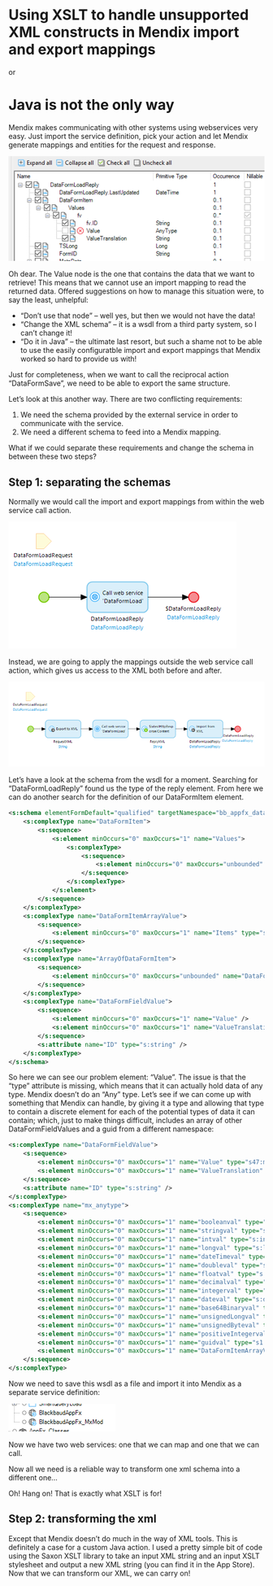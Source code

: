 Using XSLT to handle unsupported XML constructs in Mendix import and export mappings
===

or

Java is not the only way
===

Mendix makes communicating with other systems using webservices very easy. Just 
import the service definition, pick your action and let Mendix generate mappings
and entities for the request and response.

![Unsupported AnyType](xsltmappings_img/xsltmappings_img_01.png)

Oh dear. The Value node is the one that contains the data that we want to 
retrieve! This means that we cannot use an import mapping to read the returned 
data. Offered suggestions on how to manage this situation were, to say the least, 
unhelpful:
  * “Don’t use that node” – well yes, but then we would not have the data!
  * “Change the XML schema” – it is a wsdl from a third party system, so I can’t 
    change it!
  * “Do it in Java” – the ultimate last resort, but such a shame not to be able 
    to use the easily configuratble import and export mappings that Mendix worked 
    so hard to provide us with!

Just for completeness, when we want to call the reciprocal action “DataFormSave”, 
we need to be able to export the same structure.

Let’s look at this another way. There are two conflicting requirements:
  1. We need the schema provided by the external service in order to communicate 
     with the service.
  2. We need a different schema to feed into a Mendix mapping.

What if we could separate these requirements and change the schema in between 
these two steps?

Step 1: separating the schemas
---

Normally we would call the import and export mappings from within the web service 
call action.

![Normal webservice actions](xsltmappings_img/xsltmappings_img_02.png)

Instead, we are going to apply the mappings outside the web service call action, 
which gives us access to the XML both before and after.

![Separated webservice actions](xsltmappings_img/xsltmappings_img_03.png)

Let’s have a look at the schema from the wsdl for a moment. Searching for 
“DataFormLoadReply” found us the type of the reply element. From here we can do 
another search for the definition of our DataFormItem element.

```xml
<s:schema elementFormDefault="qualified" targetNamespace="bb_appfx_dataforms">
	<s:complexType name="DataFormItem">
		<s:sequence>
			<s:element minOccurs="0" maxOccurs="1" name="Values">
				<s:complexType>
					<s:sequence>
						<s:element minOccurs="0" maxOccurs="unbounded" name="fv" nillable="true" type="s47:DataFormFieldValue" />
					</s:sequence>
				</s:complexType>
			</s:element>
		</s:sequence>
	</s:complexType>
	<s:complexType name="DataFormItemArrayValue">
		<s:sequence>
			<s:element minOccurs="0" maxOccurs="1" name="Items" type="s47:ArrayOfDataFormItem" />
		</s:sequence>
	</s:complexType>
	<s:complexType name="ArrayOfDataFormItem">
		<s:sequence>
			<s:element minOccurs="0" maxOccurs="unbounded" name="DataFormItem" nillable="true" type="s47:DataFormItem" />
		</s:sequence>
	</s:complexType>
	<s:complexType name="DataFormFieldValue">
		<s:sequence>
			<s:element minOccurs="0" maxOccurs="1" name="Value" />
			<s:element minOccurs="0" maxOccurs="1" name="ValueTranslation" type="s:string" />
		</s:sequence>
		<s:attribute name="ID" type="s:string" />
	</s:complexType>
</s:schema>
```

So here we can see our problem element: “Value”. The issue is that the “type” 
attribute is missing, which means that it can actually hold data of any type. 
Mendix doesn’t do an “Any” type. Let’s see if we can come up with something that 
Mendix can handle, by giving it a type and allowing that type to contain a 
discrete element for each of the potential types of data it can contain; which, 
just to make things difficult, includes an array of other DataFormFieldValues and 
a guid from a different namespace:

```xml
<s:complexType name="DataFormFieldValue">
	<s:sequence>
		<s:element minOccurs="0" maxOccurs="1" name="Value" type="s47:mx_anytype" />
		<s:element minOccurs="0" maxOccurs="1" name="ValueTranslation" type="s:string" />
	</s:sequence>
	<s:attribute name="ID" type="s:string" />
</s:complexType>
<s:complexType name="mx_anytype">
	<s:sequence>
		<s:element minOccurs="0" maxOccurs="1" name="booleanval" type="s:boolean" />
		<s:element minOccurs="0" maxOccurs="1" name="stringval" type="s:string" />
		<s:element minOccurs="0" maxOccurs="1" name="intval" type="s:int" />
		<s:element minOccurs="0" maxOccurs="1" name="longval" type="s:long" />
		<s:element minOccurs="0" maxOccurs="1" name="dateTimeval" type="s:dateTime" />
		<s:element minOccurs="0" maxOccurs="1" name="doubleval" type="s:double" />
		<s:element minOccurs="0" maxOccurs="1" name="floatval" type="s:float" />
		<s:element minOccurs="0" maxOccurs="1" name="decimalval" type="s:decimal" />
		<s:element minOccurs="0" maxOccurs="1" name="integerval" type="s:integer" />
		<s:element minOccurs="0" maxOccurs="1" name="dateval" type="s:date" />
		<s:element minOccurs="0" maxOccurs="1" name="base64Binaryval" type="s:string" />
		<s:element minOccurs="0" maxOccurs="1" name="unsignedLongval" type="s:unsignedLong" />
		<s:element minOccurs="0" maxOccurs="1" name="unsignedByteval" type="s:unsignedByte" />
		<s:element minOccurs="0" maxOccurs="1" name="positiveIntegerval" type="s:positiveInteger" />
		<s:element minOccurs="0" maxOccurs="1" name="guidval" type="s1:guid" />
		<s:element minOccurs="0" maxOccurs="1" name="DataFormItemArrayValueval" type="s47:DataFormItemArrayValue" />
	</s:sequence>
</s:complexType>
```
 
Now we need to save this wsdl as a file and import it into Mendix as a separate 
service definition:

![Separated webservice actions](xsltmappings_img/xsltmappings_img_04.png)
 
Now we have two web services: one that we can map and one that we can call.

Now all we need is a reliable way to transform one xml schema into a different one…

Oh! Hang on! That is exactly what XSLT is for!

Step 2: transforming the xml
---

Except that Mendix doesn’t do much in the way of XML tools. This is definitely a 
case for a custom Java action. I used a pretty simple bit of code using the Saxon 
XSLT library to take an input XML string and an input XSLT stylesheet and output a 
new XML string (you can find it in the App Store). Now that we can transform our 
XML, we can carry on!

